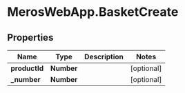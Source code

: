 # MerosWebApp.BasketCreate

## Properties
Name | Type | Description | Notes
------------ | ------------- | ------------- | -------------
**productId** | **Number** |  | [optional] 
**_number** | **Number** |  | [optional] 
